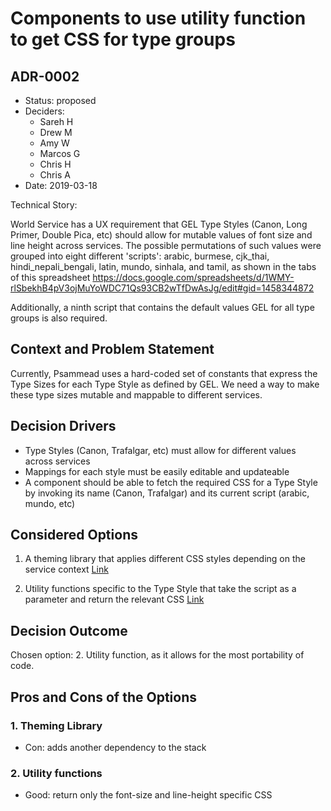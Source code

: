 # Components to use utility function to get CSS for type groups
## ADR-0002

* Status: proposed
* Deciders:
  * Sareh H
  * Drew M
  * Amy W
  * Marcos G
  * Chris H
  * Chris A
* Date: 2019-03-18

Technical Story:

World Service has a UX requirement that GEL Type Styles (Canon, Long Primer, Double Pica, etc) should allow for mutable values of font size and line height across services. The possible permutations of such values were grouped into eight different 'scripts': arabic, burmese, cjk_thai, hindi_nepali_bengali, latin, mundo, sinhala, and tamil, as shown in the tabs of this spreadsheet https://docs.google.com/spreadsheets/d/1WMY-rlSbekhB4pV3ojMuYoWDC71Qs93CB2wTfDwAsJg/edit#gid=1458344872

Additionally, a ninth script that contains the default values GEL for all type groups is also required.

## Context and Problem Statement

Currently, Psammead uses a hard-coded set of constants that express the Type Sizes for each Type Style as defined by GEL. We need a way to make these type sizes mutable and mappable to different services.

## Decision Drivers

* Type Styles (Canon, Trafalgar, etc) must allow for different values across services
* Mappings for each style must be easily editable and updateable
* A component should be able to fetch the required CSS for a Type Style by invoking its name (Canon, Trafalgar) and its current script (arabic, mundo, etc)

## Considered Options

1. A theming library that applies different CSS styles depending on the service context
[Link](https://github.com/bbc/psammead/issues/332)

2. Utility functions specific to the Type Style that take the script as a parameter and return the relevant CSS [Link](https://github.com/bbc/psammead/issues/332#issuecomment-470638342)

## Decision Outcome

Chosen option: 2. Utility function, as it allows for the most portability of code.

## Pros and Cons of the Options <!-- optional -->

### 1. Theming Library

* Con: adds another dependency to the stack

### 2. Utility functions

* Good: return only the font-size and line-height specific CSS
